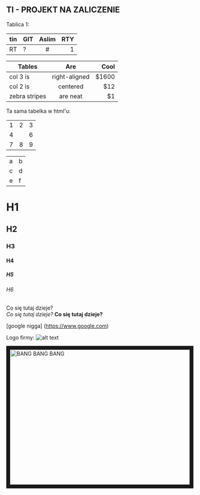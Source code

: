## TI - PROJEKT NA ZALICZENIE

Tablica 1:

| tin | GIT | Aslim | RTY |
| --- | --- |:-----:| ---:|
| RT  |  ?  |   #   |  1  |



| Tables        | Are           | Cool  |
| ------------- |:-------------:| -----:|
| col 3 is      | right-aligned | $1600 |
| col 2 is      | centered      |   $12 |
| zebra stripes | are neat      |    $1 |

Ta sama tabelka w html'u:

<TABLE>
  <TR><TD>1 <TD>2 <TD>3
  <TR><TD colspan="2">4 <TD>6
  <TR><TD>7 <TD>8 <TD>9
</TABLE>

<TABLE>
  <TR><TD>a <TD>b
  <TR><TD>c <TD>d
  <TR><TD>e <TD>f
</TABLE>

# H1
## H2
### H3
#### H4
##### H5
###### H6
Co się tutaj dzieje?  
*Co się tutaj dzieje?*
**Co się tutaj dzieje?**

[google nigga] (https://www.google.com)

[logo]: http://fc07.deviantart.net/fs70/i/2010/206/c/d/Pixel_Mario_by_FinalGamers_2012.jpg "MARIO"

Logo firmy: 
![alt text][logo]



<a href="http://www.youtube.com/watch?feature=player_embedded&v=4bbmOdbYooQ
" target="_blank"><img src="http://img.youtube.com/vi/4bbmOdbYooQ/0.jpg" 
alt="BANG BANG BANG" width="480" height="360" border="10" /></a>
